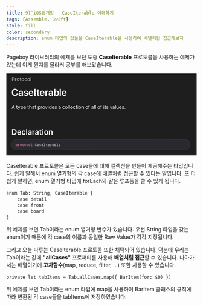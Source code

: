 ```yaml
---
title: 9)📱iOS앱개발 - CaseIterable 이해하기
tags: [Assemble, Swift]
style: fill
color: secondary
description: enum 타입의 값들을 CaseIterable을 사용하여 배열처럼 접근해보자
---
```


Pageboy 라이브러리의 예제를 보던 도중 **CaseIterable** 프로토콜을 사용하는 예제가 있는데 이게 뭔지를 몰라서 공부를 해보았습니다.

<img src="./cap01.png" alt="Iterable" width="550">

CaseIterable 프로토콜은 모든 case들에 대해 컬렉션을 만들어 제공해주는 타입입니다. 쉽게 말해서 enum 열거형의 각 case에 배열처럼 접근할 수 있다는 말입니다. 또 더 쉽게 말하면, enum 열거형 타입에 forEach와 같은 루프등을 쓸 수 있게 됩니다.

~~~
enum Tab: String, CaseIterable {
    case detail
    case front
    case board
}
~~~

위 예제를 보면 Tab이라는 enum 열거형 변수가 있습니다. 우선 String 타입을 갖는 enum이기 때문에 각 case의 이름과 동일한 Raw Value가 각각 지정됩니다. 

그리고 오늘 다루는 CaseIterable 프로토콜 또한 채택되어 있습니다. 덕분에 우리는 Tab이라는 값에 **"allCases"** 프로퍼티를 사용해 **배열처럼 접근**할 수 있습니다. 나아가서는 배열이기에 **고차함수**(map, reduce, filter, ...) 또한 사용할 수 있습니다. 

~~~
private let tabItems = Tab.allCases.map({ BarItem(for: $0) })
~~~

위 예제를 보면 Tab이라는 enum 타입에 map을 사용하여 BarItem 클래스의 규칙에 따라 변환된 각 case들을 tabItems에 저장하였습니다. 